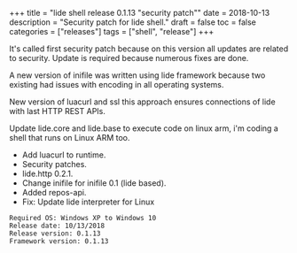 +++
title = "lide shell release 0.1.13 \"security patch\""
date = 2018-10-13
description = "Security patch for lide shell."
draft = false
toc = false
categories = ["releases"]
tags = ["shell", "release"]
+++


It's called first security patch because on this version all updates 
are related to security. Update is required because numerous fixes are
done.

A new version of inifile was written using lide framework because two
existing had issues with encoding in all operating systems.

New version of luacurl and ssl this approach ensures connections of
lide with last HTTP REST APIs.

Update lide.core and lide.base to execute code on linux arm, i'm 
coding a shell that runs on Linux ARM too.

- Add luacurl to runtime.
- Security patches.
- lide.http 0.2.1.
- Change inifile for inifile 0.1 (lide based).
- Added repos-api.
- Fix: Update lide interpreter for Linux

```
Required OS: Windows XP to Windows 10
Release date: 10/13/2018
Release version: 0.1.13
Framework version: 0.1.13
```
